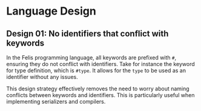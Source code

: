 # Language Design

## Design 01: No identifiers that conflict with keywords

In the Felis programming language, all keywords are prefixed with `#`, ensuring they do not conflict with identifiers.  Take for instance the keyword for type definition, which is `#type`. It allows for the `type` to be used as an identifier without any issues. 

This design strategy effectively removes the need to worry about naming conflicts between keywords and identifiers. This is particularly useful when implementing serializers and compilers.
